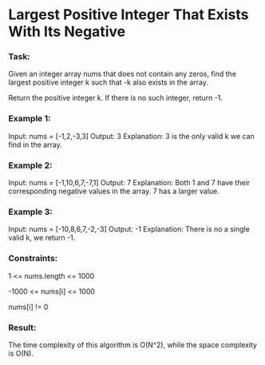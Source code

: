 # Largest Positive Integer That Exists With Its Negative

### Task:

Given an integer array nums that does not contain any zeros, find the largest positive integer k such 
that -k also exists in the array.

Return the positive integer k. If there is no such integer, return -1.

### Example 1:

Input: nums = [-1,2,-3,3]
Output: 3
Explanation: 3 is the only valid k we can find in the array.

### Example 2:

Input: nums = [-1,10,6,7,-7,1]
Output: 7
Explanation: Both 1 and 7 have their corresponding negative values in the array. 7 has a larger value.

### Example 3:

Input: nums = [-10,8,6,7,-2,-3]
Output: -1
Explanation: There is no a single valid k, we return -1.

### Constraints:

1 <= nums.length <= 1000

-1000 <= nums[i] <= 1000

nums[i] != 0

### Result:

The time complexity of this algorithm is O(N^2), while the space complexity is O(N).